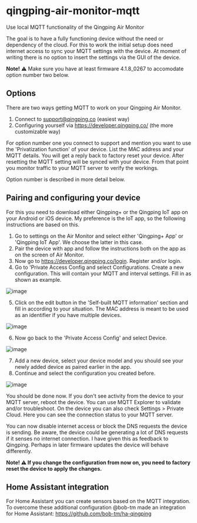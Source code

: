 # qingping-air-monitor-mqtt
Use local MQTT functionality of the Qingping Air Monitor

The goal is to have a fully functioning device without the need or dependency of the cloud. For this to work the initial setup does need internet access to sync your MQTT settings with the device. At moment of writing there is no option to insert the settings via the GUI of the device.

**Note!** ⚠️ Make sure you have at least firmware 4.1.8_0267 to accomodate option number two below.

## Options
There are two ways getting MQTT to work on your Qingping Air Monitor.

1. Connect to support@qingping.co (easiest way)
2. Configuring yourself via https://developer.qingping.co/ (the more customizable way)

For option number one you connect to support and mention you want to use the 'Privatization function' of your device. List the MAC address and your MQTT details. You will get a reply back to factory reset your device.
After resetting the MQTT setting will be synced with your device. From that point you monitor traffic to your MQTT server to verify the workings.

Option number is described in more detail below.

## Pairing and configuring your device

For this you need to download either Qingping+ or the Qingping IoT app on your Android or iOS device. My preference is the IoT app, so the following instructions are based on this.

1. Go to settings on the Air Monitor and select either 'Qingping+ App' or 'Qingping IoT App'. We choose the latter in this case.
2. Pair the device with app and follow the instructions both on the app as on the screen of Air Monitor.
3. Now go to https://developer.qingping.co/login. Register and/or login.
4. Go to 'Private Access Config and select Configurations. Create a new configuration. This will contain your MQTT and interval settings. Fill in as shown as example.
   
![image](https://github.com/GreyEarl/qingping-air-monitor-mqtt/assets/33351068/3dc2df5d-ecba-42a4-9164-897d9b88d98e)

5. Click on the edit button in the 'Self-built MQTT information' section and fill in according to your situation. The MAC address is meant to be used as an identifier if you have multiple devices.

![image](https://github.com/GreyEarl/qingping-air-monitor-mqtt/assets/33351068/ee11872a-9cc5-4d79-9951-9948facb8a59)

6. Now go back to the 'Private Access Config' and select Device.

![image](https://github.com/GreyEarl/qingping-air-monitor-mqtt/assets/33351068/ed3084d2-536a-4985-9e2d-c2f8f44005a8)

7. Add a new device, select your device model and you should see your newly added device as paired earlier in the app.
8. Continue and select the configuration you created before.

![image](https://github.com/GreyEarl/qingping-air-monitor-mqtt/assets/33351068/9e7a60d1-ee03-4491-9907-66816fd28dce)

You should be done now. If you don't see activity from the device to your MQTT server, reboot the device. You can use MQTT Explorer to validate and/or troubleshoot. On the device you can also check Settings > Private Cloud. Here you can see the connection       status to your MQTT server.

You can now disable internet access or block the DNS requests the device is sending. Be aware, the device could be generating a lot of DNS requests if it senses no internet connection. I have given this as feedback to Qingping. Perhaps in later firmware updates the device will behave differently.

**Note! ⚠️ If you change the configuration from now on, you need to factory reset the device to apply the changes.**

## Home Assistant integration
For Home Assistant you can create sensors based on the MQTT integration. To overcome these additional configuration @bob-tm made an integration for Home Assistant:
https://github.com/bob-tm/ha-qingping

